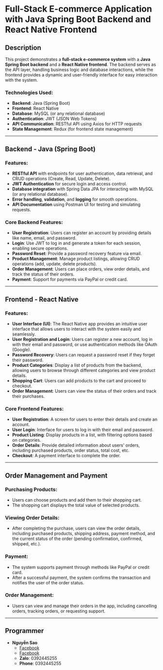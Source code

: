 # Full-Stack E-commerce Application with Java Spring Boot Backend and React Native Frontend

## Description

This project demonstrates a **full-stack e-commerce system** with a **Java Spring Boot backend** and a **React Native frontend**. The backend serves as the API layer, handling business logic and database interactions, while the frontend provides a dynamic and user-friendly interface for easy interaction with the system.

### Technologies Used:
- **Backend**: Java (Spring Boot)
- **Frontend**: React Native
- **Database**: MySQL (or any relational database)
- **Authentication**: JWT (JSON Web Tokens)
- **API Communication**: RESTful API using Axios for HTTP requests
- **State Management**: Redux (for frontend state management)

---

## Backend - Java (Spring Boot)

### Features:
- **RESTful API** with endpoints for user authentication, data retrieval, and CRUD operations (Create, Read, Update, Delete).
- **JWT Authentication** for secure login and access control.
- **Database integration** with Spring Data JPA for interacting with MySQL (or any relational database).
- **Error handling**, **validation**, and **logging** for smooth operations.
- **API Documentation** using Postman UI for testing and simulating requests.

### Core Backend Features:
- **User Registration**: Users can register an account by providing details like name, email, and password.
- **Login**: Use JWT to log in and generate a token for each session, enabling secure operations.
- **Password Reset**: Provide a password recovery feature via email.
- **Product Management**: Manage product listings, allowing CRUD operations (add, update, delete products).
- **Order Management**: Users can place orders, view order details, and track the status of their orders.
- **Payment**: Support for payments via PayPal or credit card.

---

## Frontend - React Native

### Features:
- **User Interface (UI)**: The React Native app provides an intuitive user interface that allows users to interact with the system easily and seamlessly.
- **User Registration and Login**: Users can register a new account, log in with their email and password, or use authentication methods like OAuth (Google).
- **Password Recovery**: Users can request a password reset if they forget their password.
- **Product Categories**: Display a list of products from the backend, allowing users to browse through different categories and view product details.
- **Shopping Cart**: Users can add products to the cart and proceed to checkout.
- **Order Management**: Users can view the status of their orders and track their purchases.

### Core Frontend Features:
- **User Registration**: A screen for users to enter their details and create an account.
- **User Login**: Interface for users to log in with their email and password.
- **Product Listing**: Display products in a list, with filtering options based on categories.
- **Order Details**: Provide detailed information about users' orders, including purchased products, order status, total cost, etc.
- **Checkout**: A payment interface to complete the order.

---

## Order Management and Payment

### Purchasing Products:
- Users can choose products and add them to their shopping cart.
- The shopping cart displays the total value of selected products.

### Viewing Order Details:
- After completing the purchase, users can view the order details, including purchased products, shipping address, payment method, and the current status of the order (pending confirmation, confirmed, shipped, etc.).

### Payment:
- The system supports payment through methods like PayPal or credit card.
- After a successful payment, the system confirms the transaction and notifies the user of the order status.

### Order Management:
- Users can view and manage their orders in the app, including cancelling orders, tracking orders, or requesting support.

---


## Programmer
- **Nguyễn Sao**
  - [Facebook](https://www.facebook.com/profile.php?id=100070104164297)
  - [Facebook]([https://www.facebook.com/veen.coon.111](https://www.facebook.com/profile.php?id=100070104164297))
  - **Zalo**: 0392445255
  - **Phone**: 0392445255

